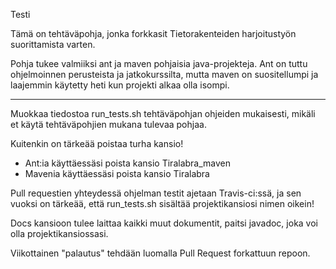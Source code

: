 Testi

Tämä on tehtäväpohja, jonka forkkasit Tietorakenteiden harjoitustyön suorittamista varten.

Pohja tukee valmiiksi ant ja maven pohjaisia java-projekteja.
Ant on tuttu ohjelmoinnen perusteista ja jatkokurssilta, mutta maven on suositellumpi ja laajemmin käytetty heti kun projekti alkaa olla isompi.

* * *

Muokkaa tiedostoa run_tests.sh tehtäväpohjan ohjeiden mukaisesti, mikäli et käytä tehtäväpohjien mukana tulevaa pohjaa.

Kuitenkin on tärkeää poistaa turha kansio!
* Ant:ia käyttäessäsi poista kansio Tiralabra_maven
* Mavenia käyttäessäsi poista kansio Tiralabra

Pull requestien yhteydessä ohjelman testit ajetaan Travis-ci:ssä, ja sen vuoksi on tärkeää, että run_tests.sh sisältää projektikansiosi nimen oikein!

Docs kansioon tulee laittaa kaikki muut dokumentit, paitsi javadoc, joka voi olla projektikansiossasi.

Viikottainen "palautus" tehdään luomalla Pull Request forkattuun repoon.

